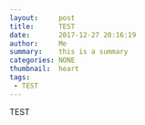 ```yaml
---
layout:     post
title:      TEST
date:       2017-12-27 20:16:19
author:     Me
summary:    this is a summary
categories: NONE
thumbnail:  heart
tags:
 - TEST
---
```


TEST 

